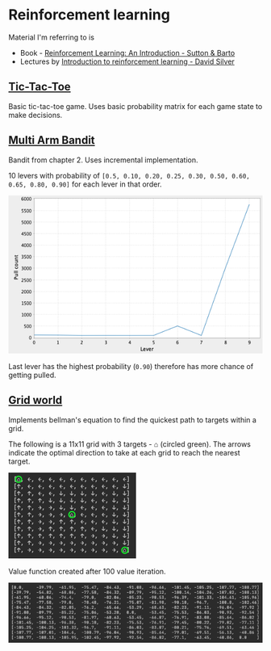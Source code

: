 # Reinforcement learning

Material I'm referring to is

- Book - [Reinforcement Learning: An Introduction - Sutton & Barto](http://incompleteideas.net/book/the-book-2nd.html)
- Lectures by [Introduction to reinforcement learning - David Silver](https://www.youtube.com/playlist?list=PLqYmG7hTraZDM-OYHWgPebj2MfCFzFObQ) 

## [Tic-Tac-Toe](/src/main/scala/tictactoe/)

Basic tic-tac-toe game. Uses basic probability matrix for each game state to make decisions.

## [Multi Arm Bandit](/src/main/scala/bandit/Bandit.scala)
Bandit from chapter 2. Uses incremental implementation.

10 levers with probability of `[0.5, 0.10, 0.20, 0.25, 0.30, 0.50, 0.60, 0.65, 0.80, 0.90]` for each lever in that order. 

![direction](doc/img/bandit.png "bandit")

Last lever has the highest probability (`0.90`) therefore has more chance of getting pulled.

## [Grid world](/src/main/scala/grid/GridWorld.scala)

Implements bellman's equation to find the quickest path to targets within a grid. 

The following is a 11x11 grid with 3 targets - ⌂ (circled green). The arrows indicate the optimal direction 
to take at each grid to reach the nearest target.  

![direction](doc/img/grid_direction_green.png "direction")

Value function created after 100 value iteration.
 
![values](doc/img/grid_values.png "value function")
